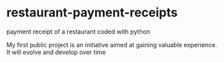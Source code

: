 # restaurant-payment-receipts
 payment receipt of a restaurant coded with python

 My first public project is an initiative aimed at gaining valuable experience. It will evolve and develop over time
